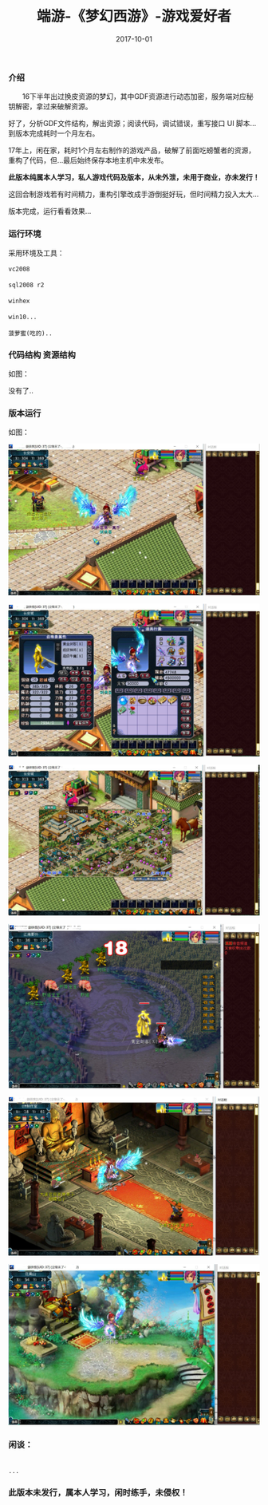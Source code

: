 ﻿---
layout: post
title: 端游-《梦幻西游》-游戏爱好者
date: 2017-10-01
tags: 回合制 Crack 客户端网游
---

		
### 介绍


&emsp;&emsp;16下半年出过换皮资源的梦幻，其中GDF资源进行动态加密，服务端对应秘钥解密，拿过来破解资源。

好了，分析GDF文件结构，解出资源；阅读代码，调试错误，重写接口 UI 脚本... 到版本完成耗时一个月左右。

17年上，闲在家，耗时1个月左右制作的游戏产品，破解了前面吃螃蟹者的资源，重构了代码，但...最后始终保存本地主机中未发布。


**此版本纯属本人学习，私人游戏代码及版本，从未外泄，未用于商业，亦未发行！**

这回合制游戏若有时间精力，重构引擎改成手游倒挺好玩，但时间精力投入太大...

版本完成，运行看看效果...


### 运行环境

采用环境及工具：

```
vc2008

sql2008 r2

winhex

win10...

菠萝蜜(吃的)..

``` 

### 代码结构 资源结构

如图：

没有了..

### 版本运行

如图：

![](/images/posts/mh/mh1.jpg)

![](/images/posts/mh/mh2.jpg)

![](/images/posts/mh/mh3.jpg)

![](/images/posts/mh/mh4.jpg)

![](/images/posts/mh/mh5.jpg)

![](/images/posts/mh/mh6.jpg)

### 闲谈：	

```

...

```


### 此版本未发行，属本人学习，闲时练手，未侵权！